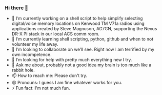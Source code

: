 ### Hi there 👋

<!--
**RedPathWalker/RedPathWalker** is a ✨ _special_ ✨ repository because its `README.md` (this file) appears on your GitHub profile.

Here are some ideas to get you started:

- 🔭 I’m currently working on a shell script to help simplify selecting digital/voice memory locations on Kenwood TM V71a radios using applications created by Steve Magnuson, AG7GN, supporting the Nexus DR-X Pi stack in our local ACS comm room.
- 🌱 I’m currently learning shell scripting, python, github and when to not volunteer my life away.
- 👯 I’m looking to collaborate on we'll see.  Right now I am terrified by my own incompetence.
- 🤔 I’m looking for help with pretty much everything new I try.
- 💬 Ask me about, probably not a good idea my brain is too much like a rabbit hole.
- 📫 How to reach me: Please don't try.
- 😄 Pronouns: I guess I am fine whatever works for you.
- ⚡ Fun fact: I'm not much fun.
-->
- 🔭 I’m currently working on a shell script to help simplify selecting digital/voice memory locations on Kenwood TM V71a radios using applications created by Steve Magnuson, AG7GN, supporting the Nexus DR-X Pi stack in our local ACS comm room.
- 🌱 I’m currently learning shell scripting, python, github and when to not volunteer my life away.
- 👯 I’m looking to collaborate on we'll see.  Right now I am terrified by my own incompetence.
- 🤔 I’m looking for help with pretty much everything new I try.
- 💬 Ask me about, probably not a good idea my brain is too much like a rabbit hole.
- 📫 How to reach me: Please don't try.
- 😄 Pronouns: I guess I am fine whatever works for you.
- ⚡ Fun fact: I'm not much fun.
